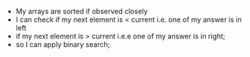 * My arrays are sorted if observed closely
* I can check if my next element is < current i.e. one of my answer is in left
* if my next element is > current i.e.e one of my answer is in right;
* so I can apply binary search;
